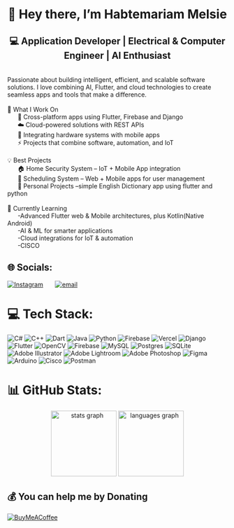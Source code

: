 <h1 align="center">👋 Hey there, I’m Habtemariam Melsie</center</h1>

<h2 align="center"> 💻 Application Developer | Electrical & Computer Engineer | AI Enthusiast</h2><br>Passionate about building intelligent, efficient, and scalable software solutions. I love combining AI, Flutter, and cloud technologies to create seamless apps and tools that make a difference.<br><br>🚀 What I Work On<br>          &nbsp;   &nbsp;  &nbsp;     📱 Cross-platform apps using Flutter, Firebase and Django<br>    &nbsp;   &nbsp;  &nbsp;               ☁️ Cloud-powered solutions with REST APIs<br>           &nbsp;   &nbsp;  &nbsp;        🧩 Integrating hardware systems with mobile apps<br>            &nbsp;   &nbsp;  &nbsp;       ⚡ Projects that combine software, automation, and IoT<br><br>💡 Best Projects<br>         &nbsp;   &nbsp;  &nbsp;         🏠 Home Security System – IoT + Mobile App integration<br>        &nbsp;   &nbsp;  &nbsp;          📅 Scheduling System – Web + Mobile apps for user management<br>        &nbsp;   &nbsp;  &nbsp;          🔧 Personal Projects –simple English Dictionary app using flutter and python<br><br>🌱 Currently Learning<br>        &nbsp;   &nbsp;  &nbsp;           -Advanced Flutter web & Mobile architectures, plus Kotlin(Native Android) <br>     &nbsp;   &nbsp;  &nbsp;              -AI & ML for smarter applications<br>        &nbsp;   &nbsp;  &nbsp;           -Cloud integrations for IoT & automation <br>                &nbsp;   &nbsp;  &nbsp;   -CISCO<br>


## 🌐 Socials:
[![Instagram](https://img.shields.io/badge/Instagram-%23E4405F.svg?logo=Instagram&logoColor=white)](https://instagram.com/h21_me) &nbsp;   &nbsp;  &nbsp; [![email](https://img.shields.io/badge/Email-D14836?logo=gmail&logoColor=white)](mailto:habtemariammelsie@gmail.com) 

# 💻 Tech Stack:
![C#](https://img.shields.io/badge/c%23-%23239120.svg?style=for-the-badge&logo=csharp&logoColor=white) ![C++](https://img.shields.io/badge/c++-%2300599C.svg?style=for-the-badge&logo=c%2B%2B&logoColor=white) ![Dart](https://img.shields.io/badge/dart-%230175C2.svg?style=for-the-badge&logo=dart&logoColor=white) ![Java](https://img.shields.io/badge/java-%23ED8B00.svg?style=for-the-badge&logo=openjdk&logoColor=white) ![Python](https://img.shields.io/badge/python-3670A0?style=for-the-badge&logo=python&logoColor=ffdd54) ![Firebase](https://img.shields.io/badge/firebase-%23039BE5.svg?style=for-the-badge&logo=firebase) ![Vercel](https://img.shields.io/badge/vercel-%23000000.svg?style=for-the-badge&logo=vercel&logoColor=white) ![Django](https://img.shields.io/badge/django-%23092E20.svg?style=for-the-badge&logo=django&logoColor=white) ![Flutter](https://img.shields.io/badge/Flutter-%2302569B.svg?style=for-the-badge&logo=Flutter&logoColor=white) ![OpenCV](https://img.shields.io/badge/opencv-%23white.svg?style=for-the-badge&logo=opencv&logoColor=white) ![Firebase](https://img.shields.io/badge/firebase-a08021?style=for-the-badge&logo=firebase&logoColor=ffcd34) ![MySQL](https://img.shields.io/badge/mysql-4479A1.svg?style=for-the-badge&logo=mysql&logoColor=white) ![Postgres](https://img.shields.io/badge/postgres-%23316192.svg?style=for-the-badge&logo=postgresql&logoColor=white) ![SQLite](https://img.shields.io/badge/sqlite-%2307405e.svg?style=for-the-badge&logo=sqlite&logoColor=white) ![Adobe Illustrator](https://img.shields.io/badge/adobe%20illustrator-%23FF9A00.svg?style=for-the-badge&logo=adobe%20illustrator&logoColor=white) ![Adobe Lightroom](https://img.shields.io/badge/Adobe%20Lightroom-31A8FF.svg?style=for-the-badge&logo=Adobe%20Lightroom&logoColor=white) ![Adobe Photoshop](https://img.shields.io/badge/adobe%20photoshop-%2331A8FF.svg?style=for-the-badge&logo=adobe%20photoshop&logoColor=white) ![Figma](https://img.shields.io/badge/figma-%23F24E1E.svg?style=for-the-badge&logo=figma&logoColor=white) ![Arduino](https://img.shields.io/badge/-Arduino-00979D?style=for-the-badge&logo=Arduino&logoColor=white) ![Cisco](https://img.shields.io/badge/cisco-%23049fd9.svg?style=for-the-badge&logo=cisco&logoColor=black) ![Postman](https://img.shields.io/badge/Postman-FF6C37?style=for-the-badge&logo=postman&logoColor=white)
# 📊 GitHub Stats:

<div align="center">
  <img src="https://github-readme-stats.vercel.app/api?username=habte812&hide_title=false&hide_rank=false&show_icons=true&include_all_commits=true&count_private=true&disable_animations=false&theme=dracula&locale=en&hide_border=false&order=1" height="150" alt="stats graph"  />
  <img src="https://github-readme-stats.vercel.app/api/top-langs?username=habte812&locale=en&hide_title=false&layout=compact&card_width=320&langs_count=5&theme=dracula&hide_border=false&order=2" height="150" alt="languages graph"  />
</div>

  ## 💰 You can help me by Donating
  [![BuyMeACoffee](https://img.shields.io/badge/Buy%20Me%20a%20Coffee-ffdd00?style=for-the-badge&logo=buy-me-a-coffee&logoColor=black)](https://buymeacoffee.com/habtemariamm) 

  
<!-- Proudly created with GPRM ( https://gprm.itsvg.in ) -->
